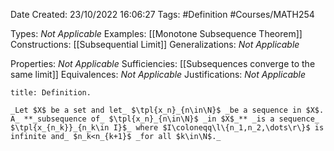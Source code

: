 <div class="topSpace"></div>

Date Created: 23/10/2022 16:06:27
Tags: #Definition #Courses/MATH254

Types: _Not Applicable_
Examples: [[Monotone Subsequence Theorem]]
Constructions: [[Subsequential Limit]]
Generalizations: _Not Applicable_

Properties: _Not Applicable_
Sufficiencies: [[Subsequences converge to the same limit]]
Equivalences: _Not Applicable_
Justifications: _Not Applicable_

``` ad-Definition
title: Definition.

_Let $X$ be a set and let_ $\tpl{x_n}_{n\in\N}$ _be a sequence in $X$. A_ **_subsequence of_ $\tpl{x_n}_{n\in\N}$ _in $X$_** _is a sequence_ $\tpl{x_{n_k}}_{n_k\in I}$_ where $I\coloneqq\l\{n_1,n_2,\dots\r\}$ is infinite and_ $n_k<n_{k+1}$ _for all $k\in\N$._

```
